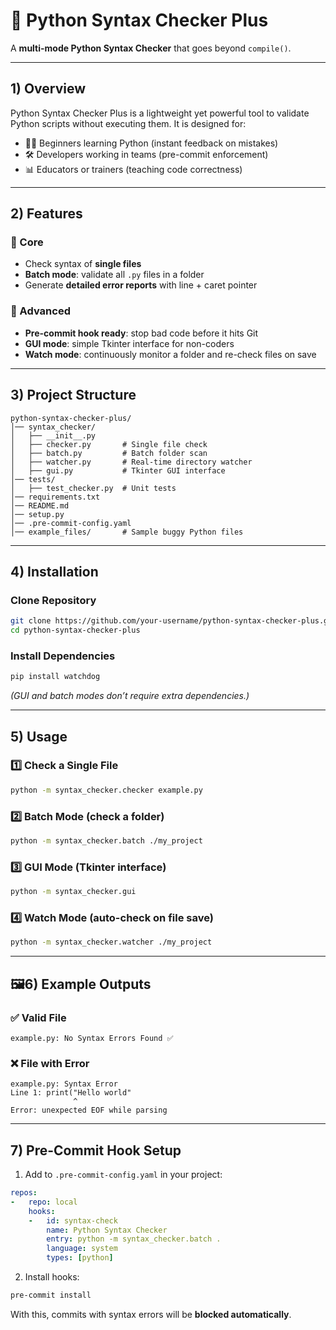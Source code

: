 # 🐍 Python Syntax Checker Plus

A **multi-mode Python Syntax Checker** that goes beyond `compile()`.

---

## 1) Overview

Python Syntax Checker Plus is a lightweight yet powerful tool to validate Python scripts without executing them.
It is designed for:

* 👩‍💻 Beginners learning Python (instant feedback on mistakes)
* 🛠️ Developers working in teams (pre-commit enforcement)
* 📊 Educators or trainers (teaching code correctness)

---

## 2) Features

### 🔹 Core

* Check syntax of **single files**
* **Batch mode**: validate all `.py` files in a folder
* Generate **detailed error reports** with line + caret pointer

### 🔹 Advanced

* **Pre-commit hook ready**: stop bad code before it hits Git
* **GUI mode**: simple Tkinter interface for non-coders
* **Watch mode**: continuously monitor a folder and re-check files on save

---

## 3) Project Structure

```
python-syntax-checker-plus/
│── syntax_checker/
│   ├── __init__.py
│   ├── checker.py       # Single file check
│   ├── batch.py         # Batch folder scan
│   ├── watcher.py       # Real-time directory watcher
│   ├── gui.py           # Tkinter GUI interface
│── tests/
│   ├── test_checker.py  # Unit tests
│── requirements.txt
│── README.md
│── setup.py
│── .pre-commit-config.yaml
│── example_files/       # Sample buggy Python files
```

---

## 4) Installation

### Clone Repository

```bash
git clone https://github.com/your-username/python-syntax-checker-plus.git
cd python-syntax-checker-plus
```

### Install Dependencies

```bash
pip install watchdog
```

*(GUI and batch modes don’t require extra dependencies.)*

---

## 5) Usage

### 1️⃣ Check a Single File

```bash
python -m syntax_checker.checker example.py
```

### 2️⃣ Batch Mode (check a folder)

```bash
python -m syntax_checker.batch ./my_project
```

### 3️⃣ GUI Mode (Tkinter interface)

```bash
python -m syntax_checker.gui
```

### 4️⃣ Watch Mode (auto-check on file save)

```bash
python -m syntax_checker.watcher ./my_project
```

---

## 🖼6) Example Outputs

### ✅ Valid File

```
example.py: No Syntax Errors Found ✅
```

### ❌ File with Error

```
example.py: Syntax Error
Line 1: print("Hello world"
              ^
Error: unexpected EOF while parsing
```

---

## 7) Pre-Commit Hook Setup

1. Add to `.pre-commit-config.yaml` in your project:

```yaml
repos:
-   repo: local
    hooks:
    -   id: syntax-check
        name: Python Syntax Checker
        entry: python -m syntax_checker.batch .
        language: system
        types: [python]
```

2. Install hooks:

```bash
pre-commit install
```

With this, commits with syntax errors will be **blocked automatically**.
